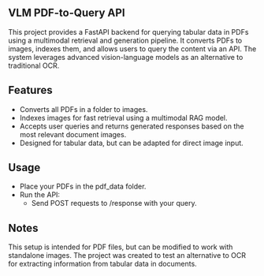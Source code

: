## VLM PDF-to-Query API
This project provides a FastAPI backend for querying tabular data in PDFs using a multimodal retrieval and generation pipeline. It converts PDFs to images, indexes them, and allows users to query the content via an API. The system leverages advanced vision-language models as an alternative to traditional OCR.

## Features
- Converts all PDFs in a folder to images.
- Indexes images for fast retrieval using a multimodal RAG model.
- Accepts user queries and returns generated responses based on the most relevant document images.
- Designed for tabular data, but can be adapted for direct image input.

## Usage
- Place your PDFs in the pdf_data folder.
- Run the API:
  - Send POST requests to /response with your query.

## Notes
This setup is intended for PDF files, but can be modified to work with standalone images.
The project was created to test an alternative to OCR for extracting information from tabular data in documents.
